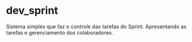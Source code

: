 # dev_sprint
Sistema simples que faz o controle das tarefas do Sprint. Apresentando as tarefas e gerenciamento dos colaboradores.
